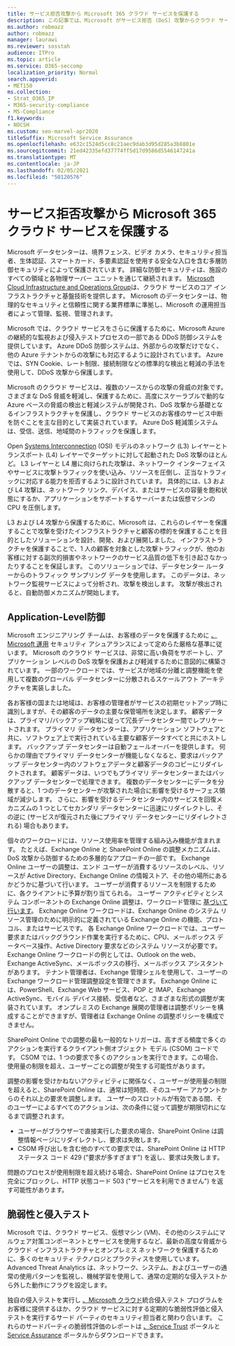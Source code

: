 ```yaml
---
title: サービス拒否攻撃から Microsoft 365 クラウド サービスを保護する
description: この記事では、Microsoft がサービス拒否 (DoS) 攻撃からクラウド サービスを保護する方法について説明します。
ms.author: robmazz
author: robmazz
manager: laurawi
ms.reviewer: sosstah
audience: ITPro
ms.topic: article
ms.service: O365-seccomp
localization_priority: Normal
search.appverid:
- MET150
ms.collection:
- Strat_O365_IP
- M365-security-compliance
- MS-Compliance
f1.keywords:
- NOCSH
ms.custom: seo-marvel-apr2020
titleSuffix: Microsoft Service Assurance
ms.openlocfilehash: e632c1524d5cc8c21aec9dab3d95d285a3b8801e
ms.sourcegitcommit: 21ed42335efd37774ff5d17d9586d5546147241a
ms.translationtype: MT
ms.contentlocale: ja-JP
ms.lasthandoff: 02/05/2021
ms.locfileid: "50120576"
---
```

# <a name="defending-microsoft-365-cloud-services-against-denial-of-service-attacks"></a>サービス拒否攻撃から Microsoft 365 クラウド サービスを保護する

Microsoft データセンターは、境界フェンス、ビデオ カメラ、セキュリティ担当者、生体認証、スマートカード、多要素認証を使用する安全な入口を含む多層防御セキュリティによって保護されています。 詳細な防御セキュリティは、施設のすべての領域と各物理サーバー ユニットを通じて継続されます。 [Microsoft Cloud Infrastructure and Operations Group](https://www.microsoft.com/cloud-platform/global-datacenters)は、クラウド サービスのコア インフラストラクチャと基盤技術を提供します。 Microsoft のデータセンターは、物理的なセキュリティと信頼性に関する業界標準に準拠し、Microsoft の運用担当者によって管理、監視、管理されます。

Microsoft では、クラウド サービスをさらに保護するために、Microsoft Azure の継続的な監視および侵入テストプロセスの一部である DDoS 防御システムを提供しています。 Azure DDoS 防御システムは、外部からの攻撃だけでなく、他の Azure テナントからの攻撃にも対応するように設計されています。 Azure では、SYN Cookie、レート制限、接続制限などの標準的な検出と軽減の手法を使用して、DDoS 攻撃から保護します。

Microsoft のクラウド サービスは、複数のソースからの攻撃の脅威の対象です。 さまざまな DoS 脅威を軽減し、保護するために、高度にスケーラブルで動的な Azure ベースの脅威の検出と軽減システムが開発され、DoS 攻撃から基礎となるインフラストラクチャを保護し、クラウド サービスのお客様のサービス中断を防ぐことを主な目的として実装されています。 Azure DoS 軽減策システムは、受信、送信、地域間のトラフィックを保護します。

Open [Systems Interconnection](/windows-hardware/drivers/network/windows-network-architecture-and-the-osi-model) (OSI) モデルのネットワーク (L3) レイヤーとトランスポート (L4) レイヤーでターゲットに対して起動された DoS 攻撃のほとんど。 L3 レイヤーと L4 層に向けられた攻撃は、ネットワーク インターフェイスやサービスに攻撃トラフィックを使い込み、リソースを圧倒し、正当なトラフィックに対応する能力を拒否するように設計されています。 具体的には、L3 および L4 攻撃は、ネットワーク リンク、デバイス、またはサービスの容量を飽和状態にするか、アプリケーションをサポートするサーバーまたは仮想マシンの CPU を圧倒します。

L3 および L4 攻撃から保護するために、Microsoft は、これらのレイヤーを保護することで攻撃を受けたインフラストラクチャと顧客の標的を保護することを目的としたソリューションを設計、開発、および展開しました。 インフラストラクチャを保護することで、1 人の顧客を対象とした攻撃トラフィックが、他のお客様に対する副次的損害やネットワークのサービス品質の低下を引き起さなかったりすることを保証します。 このソリューションでは、データセンター ルーターからのトラフィック サンプリング データを使用します。 このデータは、ネットワーク監視サービスによって分析され、攻撃を検出します。 攻撃が検出されると、自動防御メカニズムが開始します。

## <a name="application-level-defenses"></a>Application-Level防御
Microsoft エンジニアリング チームは、お客様のデータを保護するために [、Microsoft 運用](https://www.microsoft.com/SDL/OperationalSecurityAssurance) セキュリティ アシュアランスによって定めらた厳格な基準に従います。 Microsoft のクラウド サービスは、非常に高い負荷をサポートし、アプリケーション レベルの DoS 攻撃を保護および軽減するために意図的に構築されています。 一部のワークロードでは、サービスが地域の分離と調整機能を使用して複数のグローバル データセンターに分散されるスケールアウト アーキテクチャを実装しました。

各お客様の国または地域は、お客様の管理者がサービスの初期セットアップ時に識別しますが、その顧客のデータの主要な保管場所を決定します。 顧客データは、プライマリ/バックアップ戦略に従って冗長データセンター間でレプリケートされます。 プライマリ データセンターは、アプリケーション ソフトウェアと共に、ソフトウェア上で実行されている主要な顧客データすべてと共にホストします。 バックアップ データセンターは自動フェールオーバーを提供します。 何らかの理由でプライマリ データセンターが機能しなくなると、要求はバックアップ データセンター内のソフトウェアデータと顧客データのコピーにリダイレクトされます。 顧客データは、いつでもプライマリ データセンターまたはバックアップ データセンターで処理できます。 複数のデータセンターにデータを分散すると、1 つのデータセンターが攻撃された場合に影響を受けるサーフェス領域が減少します。 さらに、影響を受けるデータセンター内のサービスを回復メカニズムの 1 つとしてセカンダリ データセンターに迅速にリダイレクトし、その逆に (サービスが復元された後にプライマリ データセンターにリダイレクトされる) 場合もあります。

個々のワークロードには、リソース使用率を管理する組み込み機能が含まれます。 たとえば、Exchange Online と SharePoint Online の調整メカニズムは、DoS 攻撃から防御するための多層的なアプローチの一部です。 Exchange Online ユーザーの調整は、エンド ユーザーが消費するリソースのレベル、リソースが Active Directory、Exchange Online の情報ストア、その他の場所にあるかどうかに基づいて行います。 ユーザーが消費するリソースを制限するために、各クライアントに予算が割り当てられる。 ユーザー アクティビティとシステム コンポーネントの Exchange Online 調整は、ワークロード管理に [基づいて行います](https://technet.microsoft.com/library/jj150503(v=exchg.150).aspx)。 Exchange Online ワークロードは、Exchange Online のシステム リソース管理のために明示的に定義されている Exchange Online の機能、プロトコル、またはサービスです。 各 Exchange Online ワークロードでは、ユーザー要求またはバックグラウンド作業を実行するために、CPU、メールボックス データベース操作、Active Directory 要求などのシステム リソースが必要です。 Exchange Online ワークロードの例としては、Outlook on the web、Exchange ActiveSync、メールボックスの移行、メールボックス アシスタントがあります。 テナント管理者は、Exchange 管理シェルを使用して、ユーザーの Exchange ワークロード管理調整設定を管理できます。 Exchange Online には、PowerShell、Exchange Web サービス、POP と IMAP、Exchange ActiveSync、モバイル デバイス接続、受信者など、さまざまな形式の調整が実装されています。 オンプレミスの Exchange 展開の管理者は調整ポリシーを構成することができますが、管理者は Exchange Online の調整ポリシーを構成できません。

SharePoint Online での調整の最も一般的なトリガーは、高すぎる頻度で多くのアクションを実行するクライアント側オブジェクト モデル (CSOM) コードです。 CSOM では、1 つの要求で多くのアクションを実行できます。この場合、使用量の制限を超え、ユーザーごとの調整が発生する可能性があります。

調整の影響を受けかねないアクティビティに関係なく、ユーザーが使用量の制限を超えると、SharePoint Online は、通常は短時間、そのユーザー アカウントからのそれ以上の要求を調整します。 ユーザーのスロットルが有効である間、そのユーザーによるすべてのアクションは、次の条件に従って調整が期限切れになるまで調整されます。
- ユーザーがブラウザーで直接実行した要求の場合、SharePoint Online は調整情報ページにリダイレクトし、要求は失敗します。
- CSOM 呼び出しを含む他のすべての要求では、SharePoint Online は HTTP ステータス コード 429 ("要求が多すぎます") を返し、要求は失敗します。

問題のプロセスが使用制限を超え続ける場合、SharePoint Online はプロセスを完全にブロックし、HTTP 状態コード 503 ("サービスを利用できません") を返す可能性があります。

## <a name="vulnerability-and-penetration-testing"></a>脆弱性と侵入テスト
Microsoft では[](https://www.microsoft.com/trustcenter/security/threatmanagement)、クラウド サービス、[](https://blogs.technet.microsoft.com/hybridcloud/2015/05/05/protecting-your-datacenter-and-cloud-from-emerging-threats/)仮想マシン (VM)、その他のシステムにマルウェア対策コンポーネントとサービスを使用するなど、最新の高度な脅威からクラウド インフラストラクチャとオンプレミス ネットワークを保護するために、多くのセキュリティ テクノロジとプラクティスを使用しています。 Advanced Threat Analytics は、ネットワーク、システム、およびユーザーの通常の使用パターンを監視し、機械学習を使用して、通常の定期的な侵入テストから外した動作にフラグを設定します。

独自の侵入テストを実行し [、Microsoft クラウド](https://technet.microsoft.com/mt784683)統合侵入テスト プログラムをお客様に提供するほか、クラウド サービスに対する定期的な脆弱性評価と侵入テストを実行するサード パーティのセキュリティ担当者と関わり合います。 これらのサードパーティの脆弱性評価のレポートは [、Service Trust](https://aka.ms/STP) ポータルと [Service Assurance](https://aka.ms/ServiceAssurance) ポータルからダウンロードできます。
